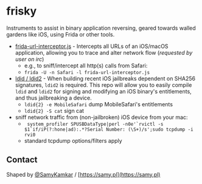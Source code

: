 # frisky

Instruments to assist in binary application reversing, geared towards walled gardens like iOS, using Frida or other tools.

- [frida-url-interceptor.js](frida-url-interceptor.js) - Intercepts all URLs of an iOS/macOS application, allowing you to trace and alter network flow (*requested by user on irc*)
  - e.g., to sniff/intercept all http(s) calls from Safari:
  - `frida -U -n Safari -l frida-url-interceptor.js`
- [ldid / ldid2](https://github.com/samyk/ldid) - When building recent iOS jailbreaks dependent on SHA256 signatures, `ldid2` is required. This repo will allow you to easily compile `ldid` and `ldid2` for signing and modifying an iOS binary's entitlements, and thus jailbreaking a device.
  - `ldid{2} -e MobileSafari` dump MobileSafari's entitlements
  - `ldid{2} -S cat` sign cat
- sniff network traffic from (non-jailbroken) iOS device from your mac:
  - ``` system_profiler SPUSBDataType|perl -n0e'`rvictl -s $1`if/iP(?:hone|ad):.*?Serial Number: (\S+)/s';sudo tcpdump -i rvi0```
  - standard tcpdump options/filters apply

## Contact

Shaped by [@SamyKamkar](https://twitter.com/samykamkar) / [https://samy.pl](https://samy.pl)
